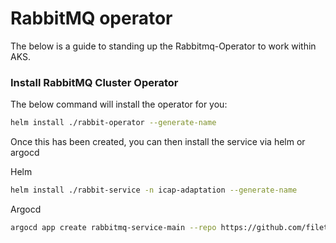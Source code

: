 # RabbitMQ operator 

The below is a guide to standing up the Rabbitmq-Operator to work within AKS.

### Install RabbitMQ Cluster Operator

The below command will install the operator for you:

```bash
helm install ./rabbit-operator --generate-name
```

Once this has been created, you can then install the service via helm or argocd

Helm
```bash
helm install ./rabbit-service -n icap-adaptation --generate-name
```
Argocd
```bash
argocd app create rabbitmq-service-main --repo https://github.com/filetrust/icap-infrastructure --path rabbitmq --dest-server https://gw-icap-k8s-f17703a9.hcp.uksouth.azmk8s.io:443 --dest-namespace icap-adaptation --revision main
```